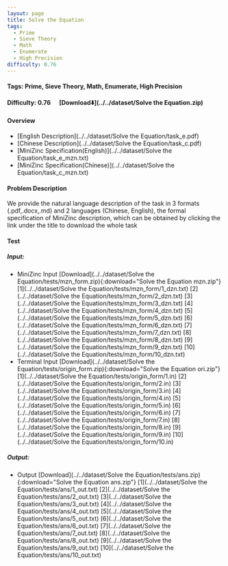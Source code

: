 ```yaml
---
layout: page
title: Solve the Equation
tags:
  - Prime
  - Sieve Theory
  - Math
  - Enumerate
  - High Precision
difficulty: 0.76
---
```


#### Tags: Prime, Sieve Theory, Math, Enumerate, High Precision
#### Difficulty: 0.76 &nbsp;&nbsp;&nbsp;&nbsp; [Download⬇️](../../dataset/Solve the Equation.zip)
#### Overview
- [English Description](../../dataset/Solve the Equation/task_e.pdf)
- [Chinese Description](../../dataset/Solve the Equation/task_c.pdf)
- [MiniZinc Specification(English)](../../dataset/Solve the Equation/task_e_mzn.txt)
- [MiniZinc Specification(Chinese)](../../dataset/Solve the Equation/task_c_mzn.txt)

#### Problem Description
We provide the natural language description of the task in 3 formats (.pdf,.docx,.md) and 2 languages (Chinese, English), the formal specification of MiniZinc description, which can be obtained by clicking the link under the title to download the whole task
#### Test
##### Input:
- MiniZinc Input [Download](../../dataset/Solve the Equation/tests/mzn_form.zip){:download="Solve the Equation mzn.zip"} [1](../../dataset/Solve the Equation/tests/mzn_form/1_dzn.txt) [2](../../dataset/Solve the Equation/tests/mzn_form/2_dzn.txt) [3](../../dataset/Solve the Equation/tests/mzn_form/3_dzn.txt) [4](../../dataset/Solve the Equation/tests/mzn_form/4_dzn.txt) [5](../../dataset/Solve the Equation/tests/mzn_form/5_dzn.txt) [6](../../dataset/Solve the Equation/tests/mzn_form/6_dzn.txt) [7](../../dataset/Solve the Equation/tests/mzn_form/7_dzn.txt) [8](../../dataset/Solve the Equation/tests/mzn_form/8_dzn.txt) [9](../../dataset/Solve the Equation/tests/mzn_form/9_dzn.txt) [10](../../dataset/Solve the Equation/tests/mzn_form/10_dzn.txt) 
- Terminal Input [Download](../../dataset/Solve the Equation/tests/origin_form.zip){:download="Solve the Equation ori.zip"} [1](../../dataset/Solve the Equation/tests/origin_form/1.in) [2](../../dataset/Solve the Equation/tests/origin_form/2.in) [3](../../dataset/Solve the Equation/tests/origin_form/3.in) [4](../../dataset/Solve the Equation/tests/origin_form/4.in) [5](../../dataset/Solve the Equation/tests/origin_form/5.in) [6](../../dataset/Solve the Equation/tests/origin_form/6.in) [7](../../dataset/Solve the Equation/tests/origin_form/7.in) [8](../../dataset/Solve the Equation/tests/origin_form/8.in) [9](../../dataset/Solve the Equation/tests/origin_form/9.in) [10](../../dataset/Solve the Equation/tests/origin_form/10.in) 

##### Output:
- Output [Download](../../dataset/Solve the Equation/tests/ans.zip){:download="Solve the Equation ans.zip"} [1](../../dataset/Solve the Equation/tests/ans/1_out.txt) [2](../../dataset/Solve the Equation/tests/ans/2_out.txt) [3](../../dataset/Solve the Equation/tests/ans/3_out.txt) [4](../../dataset/Solve the Equation/tests/ans/4_out.txt) [5](../../dataset/Solve the Equation/tests/ans/5_out.txt) [6](../../dataset/Solve the Equation/tests/ans/6_out.txt) [7](../../dataset/Solve the Equation/tests/ans/7_out.txt) [8](../../dataset/Solve the Equation/tests/ans/8_out.txt) [9](../../dataset/Solve the Equation/tests/ans/9_out.txt) [10](../../dataset/Solve the Equation/tests/ans/10_out.txt) 


